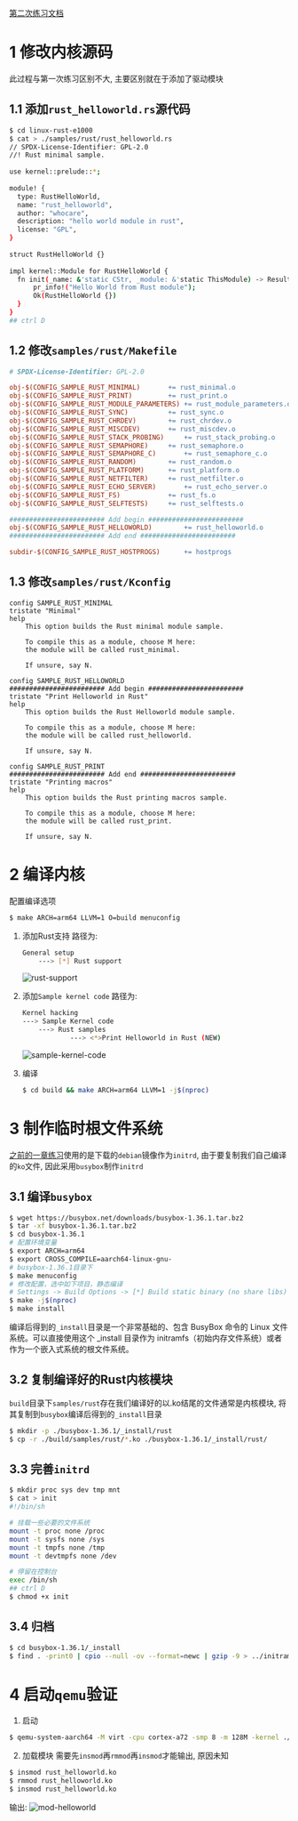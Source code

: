 [第二次练习文档](../exercise/exercise2.md)
# 1 修改内核源码
此过程与第一次练习区别不大, 主要区别就在于添加了驱动模块

## 1.1 添加`rust_helloworld.rs`源代码
```bash
$ cd linux-rust-e1000
$ cat > ./samples/rust/rust_helloworld.rs
// SPDX-License-Identifier: GPL-2.0
//! Rust minimal sample.
      
use kernel::prelude::*;
      
module! {
  type: RustHelloWorld,
  name: "rust_helloworld",
  author: "whocare",
  description: "hello world module in rust",
  license: "GPL",
}
      
struct RustHelloWorld {}
      
impl kernel::Module for RustHelloWorld {
  fn init(_name: &'static CStr, _module: &'static ThisModule) -> Result<Self> {
      pr_info!("Hello World from Rust module");
      Ok(RustHelloWorld {})
  }
}
## ctrl D
```
## 1.2 修改`samples/rust/Makefile`
```makefile
# SPDX-License-Identifier: GPL-2.0

obj-$(CONFIG_SAMPLE_RUST_MINIMAL)		+= rust_minimal.o
obj-$(CONFIG_SAMPLE_RUST_PRINT)			+= rust_print.o
obj-$(CONFIG_SAMPLE_RUST_MODULE_PARAMETERS)	+= rust_module_parameters.o
obj-$(CONFIG_SAMPLE_RUST_SYNC)			+= rust_sync.o
obj-$(CONFIG_SAMPLE_RUST_CHRDEV)		+= rust_chrdev.o
obj-$(CONFIG_SAMPLE_RUST_MISCDEV)		+= rust_miscdev.o
obj-$(CONFIG_SAMPLE_RUST_STACK_PROBING)		+= rust_stack_probing.o
obj-$(CONFIG_SAMPLE_RUST_SEMAPHORE)		+= rust_semaphore.o
obj-$(CONFIG_SAMPLE_RUST_SEMAPHORE_C)		+= rust_semaphore_c.o
obj-$(CONFIG_SAMPLE_RUST_RANDOM)		+= rust_random.o
obj-$(CONFIG_SAMPLE_RUST_PLATFORM)		+= rust_platform.o
obj-$(CONFIG_SAMPLE_RUST_NETFILTER)		+= rust_netfilter.o
obj-$(CONFIG_SAMPLE_RUST_ECHO_SERVER)		+= rust_echo_server.o
obj-$(CONFIG_SAMPLE_RUST_FS)			+= rust_fs.o
obj-$(CONFIG_SAMPLE_RUST_SELFTESTS)		+= rust_selftests.o

######################## Add begin ########################
obj-$(CONFIG_SAMPLE_RUST_HELLOWORLD)        += rust_helloworld.o
######################## Add end ########################

subdir-$(CONFIG_SAMPLE_RUST_HOSTPROGS)		+= hostprogs
```
## 1.3 修改`samples/rust/Kconfig`
```kconfig
config SAMPLE_RUST_MINIMAL
tristate "Minimal"
help
    This option builds the Rust minimal module sample.

    To compile this as a module, choose M here:
    the module will be called rust_minimal.

    If unsure, say N.

config SAMPLE_RUST_HELLOWORLD
######################## Add begin ########################
tristate "Print Helloworld in Rust"
help
    This option builds the Rust Helloworld module sample.

    To compile this as a module, choose M here:
    the module will be called rust_helloworld.

    If unsure, say N.

config SAMPLE_RUST_PRINT
######################## Add end ########################
tristate "Printing macros"
help
    This option builds the Rust printing macros sample.

    To compile this as a module, choose M here:
    the module will be called rust_print.

    If unsure, say N.
```
# 2 编译内核
配置编译选项
```bash
$ make ARCH=arm64 LLVM=1 O=build menuconfig
```
1. 添加Rust支持
    路径为:
    ```bash
    General setup
        ---> [*] Rust support
    ```
   ![rust-support](./img/rust-support.png)
2. 添加`Sample kernel code`
   路径为:
    ```bash
    Kernel hacking
    ---> Sample Kernel code
        ---> Rust samples
                ---> <*>Print Helloworld in Rust (NEW)
    ```
   ![sample-kernel-code](./img/sample-kernel-code.png)

3. 编译
    ```bash
    $ cd build && make ARCH=arm64 LLVM=1 -j$(nproc)
    ```

# 3 制作临时根文件系统
[之前的一章练习](./exercise1.md)使用的是下载的`debian`镜像作为`initrd`, 由于要复制我们自己编译的`ko`文件, 因此采用`busybox`制作`initrd`
## 3.1 编译`busybox`
```bash
$ wget https://busybox.net/downloads/busybox-1.36.1.tar.bz2
$ tar -xf busybox-1.36.1.tar.bz2
$ cd busybox-1.36.1
# 配置环境变量
$ export ARCH=arm64
$ export CROSS_COMPILE=aarch64-linux-gnu-
# busybox-1.36.1目录下
$ make menuconfig
# 修改配置，选中如下项目，静态编译
# Settings -> Build Options -> [*] Build static binary (no share libs)
$ make -j$(nproc)
$ make install
```
编译后得到的`_install`目录是一个非常基础的、包含 BusyBox 命令的 Linux 文件系统。可以直接使用这个 _install 目录作为 initramfs（初始内存文件系统）或者作为一个嵌入式系统的根文件系统。
## 3.2 复制编译好的Rust内核模块
`build`目录下`samples/rust`存在我们编译好的以.ko结尾的文件通常是内核模块, 将其复制到`busybox`编译后得到的`_install`目录
```bash
$ mkdir -p ./busybox-1.36.1/_install/rust
$ cp -r ./build/samples/rust/*.ko ./busybox-1.36.1/_install/rust/
```
## 3.3 完善`initrd`
```bash
$ mkdir proc sys dev tmp mnt
$ cat > init
#!/bin/sh

# 挂载一些必要的文件系统
mount -t proc none /proc
mount -t sysfs none /sys
mount -t tmpfs none /tmp
mount -t devtmpfs none /dev

# 停留在控制台
exec /bin/sh
## ctrl D
$ chmod +x init
```

## 3.4 归档
```bash
$ cd busybox-1.36.1/_install
$ find . -print0 | cpio --null -ov --format=newc | gzip -9 > ../initramfs.cpio.gz
```

# 4 启动`qemu`验证
1. 启动
```bash
$ qemu-system-aarch64 -M virt -cpu cortex-a72 -smp 8 -m 128M -kernel ./build/arch/arm64/boot/Image -initrd ./busybox-1.36.1/initramfs.cpio.gz -nographic -append "init=/init console=ttyAMA0"
```
2. 加载模块
需要先`insmod`再`rmmod`再`insmod`才能输出, 原因未知
```bash
$ insmod rust_helloworld.ko
$ rmmod rust_helloworld.ko
$ insmod rust_helloworld.ko
```
输出:
![mod-helloworld](./img/mod-helloworld.png)
